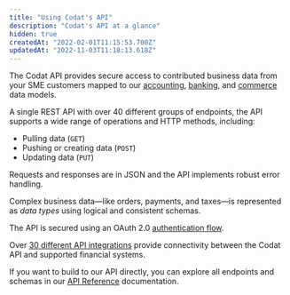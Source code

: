 ```yaml
---
title: "Using Codat's API"
description: "Codat's API at a glance"
hidden: true
createdAt: "2022-02-01T11:15:53.700Z"
updatedAt: "2022-11-03T11:18:13.618Z"
---
```


The Codat API provides secure access to contributed business data from your SME customers mapped to our [accounting](https://docs.codat.io/docs/datamodel-accounting), [banking](https://docs.codat.io/docs/data-model-banking), and [commerce](https://docs.codat.io/docs/datamodel-commerce) data models.

A single REST API with over 40 different groups of endpoints, the API supports a wide range of operations and HTTP methods, including:

- Pulling data (`GET`)
- Pushing or creating data (`POST`)
- Updating data (`PUT`)

Requests and responses are in JSON and the API implements robust error handling.

Complex business data—like orders, payments, and taxes—is represented as _data types_ using logical and consistent schemas.

The API is secured using an OAuth 2.0 [authentication flow](https://docs.codat.io/docs/auth-flow).

Over [30 different API integrations](https://docs.codat.io/docs/core-integrations) provide connectivity between the Codat API and supported financial systems.

If you want to build to our API directly, you can explore all endpoints and schemas in our [API Reference](ref:authentication) documentation.
